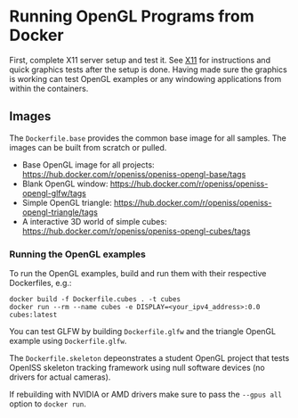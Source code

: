 # Running OpenGL Programs from Docker

First, complete X11 server setup and test it.
See [X11](../X11) for instructions and quick graphics tests after the setup is done.
Having made sure the graphics is working can test OpenGL examples or any windowing
applications from within the containers.

## Images

The `Dockerfile.base` provides the common base image for all samples. The images
can be built from scratch or pulled.

- Base OpenGL image for all projects: https://hub.docker.com/r/openiss/openiss-opengl-base/tags
- Blank OpenGL window: https://hub.docker.com/r/openiss/openiss-opengl-glfw/tags
- Simple OpenGL triangle: https://hub.docker.com/r/openiss/openiss-opengl-triangle/tags
- A interactive 3D world of simple cubes: https://hub.docker.com/r/openiss/openiss-opengl-cubes/tags

### Running the OpenGL examples

To run the OpenGL examples, build and run them with their respective Dockerfiles, e.g.:

```
docker build -f Dockerfile.cubes . -t cubes
docker run --rm --name cubes -e DISPLAY=<your_ipv4_address>:0.0 cubes:latest
```

You can test GLFW by building `Dockerfile.glfw` and the triangle OpenGL example using `Dockerfile.glfw`.

The `Dockerfile.skeleton` depeonstrates a student OpenGL project that tests
OpenISS skeleton tracking framework using null software devices (no drivers for actual cameras).

If rebuilding with NVIDIA or AMD drivers make sure to pass the `--gpus all` option to `docker run`.

